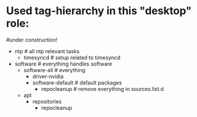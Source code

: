 # Used tag-hierarchy in this "desktop" role:

#under construction!
  - ntp # all ntp relevant tasks
    - timesyncd # setup related to timesyncd
  - software # everything handles software
    - software-all # everything
      - driver-nvidia
      - software-default # default packages
        - repocleanup # remove everything in sources.list.d
    - apt
      - repositories
        - repocleanup